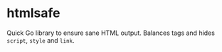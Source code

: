 # htmlsafe

Quick Go library to ensure sane HTML output.
Balances tags and hides `script`, `style` and `link`.
